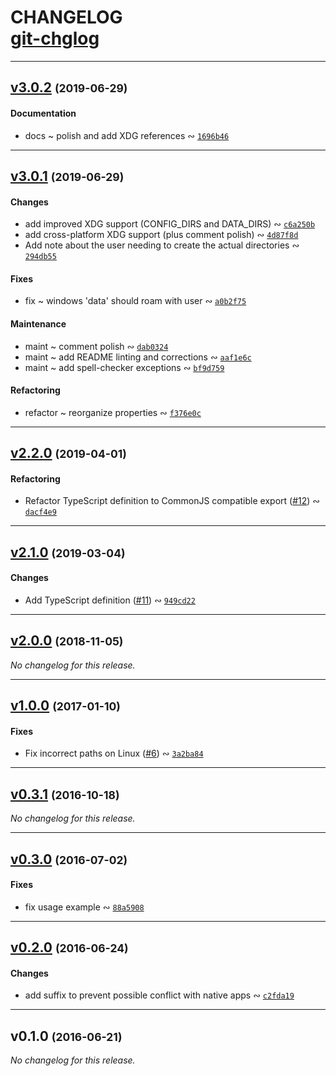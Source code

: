 # CHANGELOG <br/> [git-chglog](https://github.com/rivy-go/git-chglog)

---

## [v3.0.2](https://github.com/rivy-go/git-chglog/compare/v3.0.1...v3.0.2) <small>(2019-06-29)</small>

#### Documentation

* docs ~ polish and add XDG references &ac; [`1696b46`](https://github.com/rivy-go/git-chglog/commit/1696b462d336a047b5041685b4fade914eeebd6a)

---

## [v3.0.1](https://github.com/rivy-go/git-chglog/compare/v2.2.0...v3.0.1) <small>(2019-06-29)</small>

#### Changes

* add improved XDG support (CONFIG_DIRS and DATA_DIRS) &ac; [`c6a250b`](https://github.com/rivy-go/git-chglog/commit/c6a250bdcb899b83179b2414b9f5607fbf0e29bc)
* add cross-platform XDG support (plus comment polish) &ac; [`4d87f8d`](https://github.com/rivy-go/git-chglog/commit/4d87f8d06d39a3c87d8dc49b5b00a720fbcf75e7)
* Add note about the user needing to create the actual directories &ac; [`294db55`](https://github.com/rivy-go/git-chglog/commit/294db5514d82a39424b4325d8e59879241174365)

#### Fixes

* fix ~ windows 'data' should roam with user &ac; [`a0b2f75`](https://github.com/rivy-go/git-chglog/commit/a0b2f75b9a6ff09a74b2e49899863e844257c885)

#### Maintenance

* maint ~ comment polish &ac; [`dab0324`](https://github.com/rivy-go/git-chglog/commit/dab0324f2302eb87a7631044c4a997b935583dcd)
* maint ~ add README linting and corrections &ac; [`aaf1e6c`](https://github.com/rivy-go/git-chglog/commit/aaf1e6ca0b7407a095adbf1877b6fd5c85061eac)
* maint ~ add spell-checker exceptions &ac; [`bf9d759`](https://github.com/rivy-go/git-chglog/commit/bf9d7595a99f9eae2c8db1e05d504cc912b5baaf)

#### Refactoring

* refactor ~ reorganize properties &ac; [`f376e0c`](https://github.com/rivy-go/git-chglog/commit/f376e0c142b303a1313710914490ff521b4b9dd7)

---

## [v2.2.0](https://github.com/rivy-go/git-chglog/compare/v2.1.0...v2.2.0) <small>(2019-04-01)</small>

#### Refactoring

* Refactor TypeScript definition to CommonJS compatible export ([#12](https://github.com/rivy-go/git-chglog/issues/12)) &ac; [`dacf4e9`](https://github.com/rivy-go/git-chglog/commit/dacf4e91cf27b1dccf5f2341bb2bec766307de0f)

---

## [v2.1.0](https://github.com/rivy-go/git-chglog/compare/v2.0.0...v2.1.0) <small>(2019-03-04)</small>

#### Changes

* Add TypeScript definition ([#11](https://github.com/rivy-go/git-chglog/issues/11)) &ac; [`949cd22`](https://github.com/rivy-go/git-chglog/commit/949cd224975f15bfeb1fd2d3a2e7ad284d4cbeab)

---

## [v2.0.0](https://github.com/rivy-go/git-chglog/compare/v1.0.0...v2.0.0) <small>(2018-11-05)</small>

*No changelog for this release.*

---

## [v1.0.0](https://github.com/rivy-go/git-chglog/compare/v0.3.1...v1.0.0) <small>(2017-01-10)</small>

#### Fixes

* Fix incorrect paths on Linux ([#6](https://github.com/rivy-go/git-chglog/issues/6)) &ac; [`3a2ba84`](https://github.com/rivy-go/git-chglog/commit/3a2ba84dc8be3103158225b4f0a3bd36ba9288b6)

---

## [v0.3.1](https://github.com/rivy-go/git-chglog/compare/v0.3.0...v0.3.1) <small>(2016-10-18)</small>

*No changelog for this release.*

---

## [v0.3.0](https://github.com/rivy-go/git-chglog/compare/v0.2.0...v0.3.0) <small>(2016-07-02)</small>

#### Fixes

* fix usage example &ac; [`88a5908`](https://github.com/rivy-go/git-chglog/commit/88a5908a9409422fa21cab38a4965701f74281fe)

---

## [v0.2.0](https://github.com/rivy-go/git-chglog/compare/v0.1.0...v0.2.0) <small>(2016-06-24)</small>

#### Changes

* add suffix to prevent possible conflict with native apps &ac; [`c2fda19`](https://github.com/rivy-go/git-chglog/commit/c2fda19d629e56f308c8265506a1baf0c5c7e6dc)

---

## v0.1.0 <small>(2016-06-21)</small>

*No changelog for this release.*
